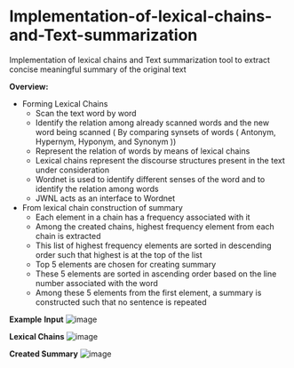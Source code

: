 # Implementation-of-lexical-chains-and-Text-summarization
Implementation of lexical chains and Text summarization tool to extract concise meaningful summary of the original text 

**Overview:**
* Forming Lexical Chains
  * Scan the text word by word
  * Identify the relation among already scanned words and the new word being scanned ( By comparing synsets of words ( Antonym, Hypernym, Hyponym, and Synonym ))
  * Represent the relation of words by means of lexical chains
  * Lexical chains represent the discourse structures present in the text under consideration
  * Wordnet is used to identify different senses of the word and to identify the relation among words
  * JWNL acts as an interface to Wordnet
* From lexical chain construction of summary
  * Each element in a chain has a frequency associated with it
  * Among the created chains, highest frequency element from each chain is extracted
  * This list of highest frequency elements are sorted in descending order such that highest is at the top of the list
  * Top 5 elements are chosen for creating summary
  * These 5 elements are sorted in ascending order based on the line number associated with the word
  * Among these 5 elements from the first element, a summary is constructed such that no sentence is repeated

**Example**
**Input**
![image]()

**Lexical Chains**
![image]()

**Created Summary**
![image]()
